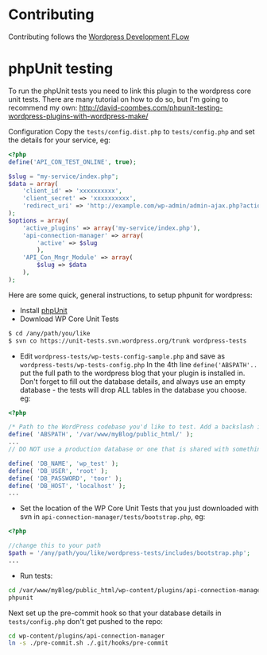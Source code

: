Contributing
============

Contributing follows the [Wordpress Development FLow](https://github.com/cityindex/wordpress-development-flow)

phpUnit testing
===============
To run the phpUnit tests you need to link this plugin to the wordpress core unit tests.
There are many tutorial on how to do so, but I'm going to recommend my own:
http://david-coombes.com/phpunit-testing-wordpress-plugins-with-wordpress-make/

Configuration
Copy the `tests/config.dist.php` to `tests/config.php` and set the details for your service, eg:
```php
<?php
define('API_CON_TEST_ONLINE', true);

$slug = "my-service/index.php";
$data = array(
	'client_id' => 'xxxxxxxxxx',
	'client_secret' => 'xxxxxxxxxx',
	'redirect_uri' => 'http://example.com/wp-admin/admin-ajax.php?action=api_con_mngr'
);
$options = array(
    'active_plugins' => array('my-service/index.php'),
    'api-connection-manager' => array(
    	'active' => $slug
    	),
    'API_Con_Mngr_Module' => array(
    	$slug => $data
    ),
);

```

Here are some quick, general instructions, to setup phpunit for wordpress:
 - Install [phpUnit](https://github.com/sebastianbergmann/phpunit/)
 - Download WP Core Unit Tests

```bash
$ cd /any/path/you/like
$ svn co https://unit-tests.svn.wordpress.org/trunk wordpress-tests
```
 - Edit `wordpress-tests/wp-tests-config-sample.php` and save as `wordpress-tests/wp-tests-config.php` In the 4th line `define('ABSPATH'..` put the full path to the wordpress blog that your plugin is installed in. Don't forget to fill out the database details, and always use an empty database - the tests will drop ALL tables in the database you choose.  eg:

```php
<?php

/* Path to the WordPress codebase you'd like to test. Add a backslash in the end. */
define( 'ABSPATH', '/var/www/myBlog/public_html/' );
...
// DO NOT use a production database or one that is shared with something else.

define( 'DB_NAME', 'wp_test' );
define( 'DB_USER', 'root' );
define( 'DB_PASSWORD', 'toor' );
define( 'DB_HOST', 'localhost' );
...
```
 - Set the location of the WP Core Unit Tests that you just downloaded with svn in `api-connection-manager/tests/bootstrap.php`, eg:

```php
<?php

//change this to your path
$path = '/any/path/you/like/wordpress-tests/includes/bootstrap.php';
...
```
 - Run tests:

```bash
cd /var/www/myBlog/public_html/wp-content/plugins/api-connection-manager
phpunit
```

Next set up the pre-commit hook so that your database details in `tests/config.php` don't get pushed to the repo:
```bash
cd wp-content/plugins/api-connection-manager
ln -s ./pre-commit.sh ./.git/hooks/pre-commit
```
